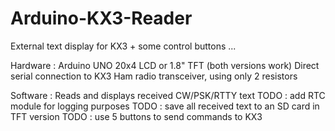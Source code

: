 # Arduino-KX3-Reader
External text display for KX3 + some control buttons ...

Hardware  :
Arduino UNO
20x4 LCD or 1.8" TFT (both versions work)
Direct serial connection to KX3 Ham radio transceiver, using only 2 resistors

Software :
Reads and displays received CW/PSK/RTTY text
TODO : add RTC module for logging purposes
TODO : save all received text to an SD card in TFT version
TODO : use 5 buttons to send commands to KX3
